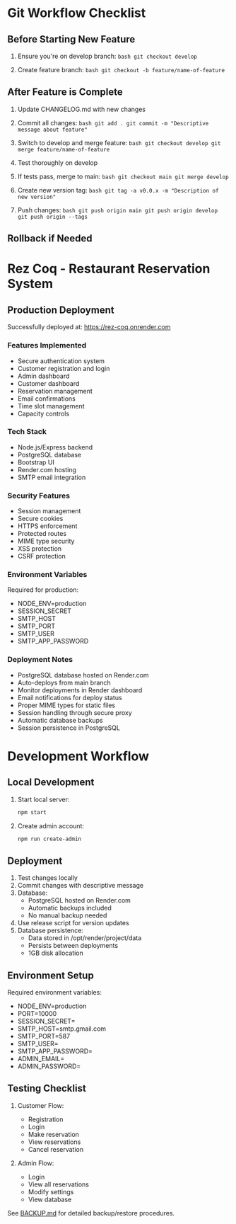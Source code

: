 # Git Workflow Checklist

## Before Starting New Feature
1. Ensure you're on develop branch:   ```bash
   git checkout develop   ```

2. Create feature branch:   ```bash
   git checkout -b feature/name-of-feature   ```

## After Feature is Complete
1. Update CHANGELOG.md with new changes
2. Commit all changes:   ```bash
   git add .
   git commit -m "Descriptive message about feature"   ```

3. Switch to develop and merge feature:   ```bash
   git checkout develop
   git merge feature/name-of-feature   ```

4. Test thoroughly on develop

5. If tests pass, merge to main:   ```bash
   git checkout main
   git merge develop   ```

6. Create new version tag:   ```bash
   git tag -a v0.0.x -m "Description of new version"   ```

7. Push changes:   ```bash
   git push origin main
   git push origin develop
   git push origin --tags   ```

## Rollback if Needed 

# Rez Coq - Restaurant Reservation System

## Production Deployment
Successfully deployed at: https://rez-coq.onrender.com

### Features Implemented
- Secure authentication system
- Customer registration and login
- Admin dashboard
- Customer dashboard
- Reservation management
- Email confirmations
- Time slot management
- Capacity controls

### Tech Stack
- Node.js/Express backend
- PostgreSQL database
- Bootstrap UI
- Render.com hosting
- SMTP email integration

### Security Features
- Session management
- Secure cookies
- HTTPS enforcement
- Protected routes
- MIME type security
- XSS protection
- CSRF protection

### Environment Variables
Required for production:
- NODE_ENV=production
- SESSION_SECRET
- SMTP_HOST
- SMTP_PORT
- SMTP_USER
- SMTP_APP_PASSWORD

### Deployment Notes
- PostgreSQL database hosted on Render.com
- Auto-deploys from main branch
- Monitor deployments in Render dashboard
- Email notifications for deploy status
- Proper MIME types for static files
- Session handling through secure proxy
- Automatic database backups
- Session persistence in PostgreSQL

# Development Workflow

## Local Development
1. Start local server:
   ```bash
   npm start
   ```

2. Create admin account:
   ```bash
   npm run create-admin
   ```

## Deployment
1. Test changes locally
2. Commit changes with descriptive message
3. Database:
   - PostgreSQL hosted on Render.com
   - Automatic backups included
   - No manual backup needed
4. Use release script for version updates
5. Database persistence:
   - Data stored in /opt/render/project/data
   - Persists between deployments
   - 1GB disk allocation

## Environment Setup
Required environment variables:
- NODE_ENV=production
- PORT=10000
- SESSION_SECRET=<secure-key>
- SMTP_HOST=smtp.gmail.com
- SMTP_PORT=587
- SMTP_USER=<email>
- SMTP_APP_PASSWORD=<app-password>
- ADMIN_EMAIL=<admin-email>
- ADMIN_PASSWORD=<admin-password>

## Testing Checklist
1. Customer Flow:
   - Registration
   - Login
   - Make reservation
   - View reservations
   - Cancel reservation

2. Admin Flow:
   - Login
   - View all reservations
   - Modify settings
   - View database

See [BACKUP.md](BACKUP.md) for detailed backup/restore procedures.